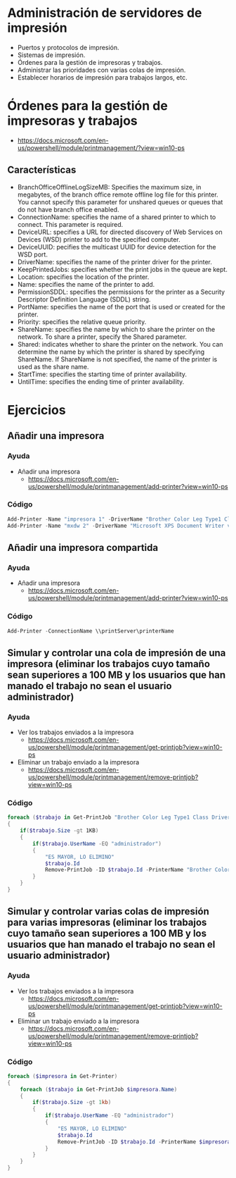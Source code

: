 # Administración de servidores de impresión
- Puertos y protocolos de impresión.
- Sistemas de impresión.
- Órdenes para la gestión de impresoras y trabajos.
- Administrar las prioridades con varias colas de impresión.
- Establecer horarios de impresión para trabajos largos, etc. 

# Órdenes para la gestión de impresoras y trabajos
* https://docs.microsoft.com/en-us/powershell/module/printmanagement/?view=win10-ps

## Características
- BranchOfficeOfflineLogSizeMB: Specifies the maximum size, in megabytes, of the branch office remote offline log file for this printer. You cannot specify this parameter for unshared queues or queues that do not have branch office enabled.
- ConnectionName: specifies the name of a shared printer to which to connect. This parameter is required.
- DeviceURL: specifies a URL for directed discovery of Web Services on Devices (WSD) printer to add to the specified computer.
- DeviceUUID: pecifies the multicast UUID for device detection for the WSD port.
- DriverName: specifies the name of the printer driver for the printer.
- KeepPrintedJobs: specifies whether the print jobs in the queue are kept.
- Location: specifies the location of the printer.
- Name: specifies the name of the printer to add.
- PermissionSDDL: specifies the permissions for the printer as a Security Descriptor Definition Language (SDDL) string.
- PortName: specifies the name of the port that is used or created for the printer.
- Priority: specifies the relative queue priority.
- ShareName: specifies the name by which to share the printer on the network. To share a printer, specify the Shared parameter.
- Shared: indicates whether to share the printer on the network. You can determine the name by which the printer is shared by specifying ShareName. If ShareName is not specified, the name of the printer is used as the share name.
- StartTime: specifies the starting time of printer availability.
- UntilTime: specifies the ending time of printer availability.

# Ejercicios

## Añadir una impresora

### Ayuda
- Añadir una impresora
  - https://docs.microsoft.com/en-us/powershell/module/printmanagement/add-printer?view=win10-ps

### Código
```PowerShell
Add-Printer -Name "impresora 1" -DriverName "Brother Color Leg Type1 Class Driver" -PortName "portprompt:"
Add-Printer -Name "mxdw 2" -DriverName "Microsoft XPS Document Writer v4" -PortName "portprompt:"
```

## Añadir una impresora compartida

### Ayuda
- Añadir una impresora
  - https://docs.microsoft.com/en-us/powershell/module/printmanagement/add-printer?view=win10-ps

### Código
```PowerShell
Add-Printer -ConnectionName \\printServer\printerName
```

## Simular y controlar una cola de impresión de una impresora (eliminar los trabajos cuyo tamaño sean superiores a 100 MB y los usuarios que han manado el trabajo no sean el usuario administrador)

### Ayuda
- Ver los trabajos enviados a la impresora
  - https://docs.microsoft.com/en-us/powershell/module/printmanagement/get-printjob?view=win10-ps
- Eliminar un trabajo enviado a la impresora
  - https://docs.microsoft.com/en-us/powershell/module/printmanagement/remove-printjob?view=win10-ps

### Código
```PowerShell
foreach ($trabajo in Get-PrintJob "Brother Color Leg Type1 Class Driver")
{
    if($trabajo.Size -gt 1KB)
    {
        if($trabajo.UserName -EQ "administrador")
        {
            "ES MAYOR, LO ELIMINO"
            $trabajo.Id
            Remove-PrintJob -ID $trabajo.Id -PrinterName "Brother Color Leg Type1 Class Driver" -WhatIf
        }
    }
}
```

## Simular y controlar varias colas de impresión para varias impresoras (eliminar los trabajos cuyo tamaño sean superiores a 100 MB y los usuarios que han manado el trabajo no sean el usuario administrador)

### Ayuda
- Ver los trabajos enviados a la impresora
  - https://docs.microsoft.com/en-us/powershell/module/printmanagement/get-printjob?view=win10-ps
- Eliminar un trabajo enviado a la impresora
  - https://docs.microsoft.com/en-us/powershell/module/printmanagement/remove-printjob?view=win10-ps

### Código
```PowerShell
foreach ($impresora in Get-Printer)
{
    foreach ($trabajo in Get-PrintJob $impresora.Name)
    {
        if($trabajo.Size -gt 1kb)
        {
            if($trabajo.UserName -EQ "administrador")
            {
                "ES MAYOR, LO ELIMINO"
                $trabajo.Id
                Remove-PrintJob -ID $trabajo.Id -PrinterName $impresora.Name
            }
        }
    }
}
```
